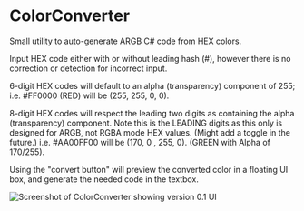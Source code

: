 # ColorConverter
Small utility to auto-generate ARGB C# code from HEX colors.

Input HEX code either with or without leading hash (#), however there is no correction or detection for incorrect input.

6-digit HEX codes will default to an alpha (transparency) component of 255; 
i.e. #FF0000 (RED) will be (255, 255, 0, 0).

8-digit HEX codes will respect the leading two digits as containing the alpha (transparency) component.
Note this is the LEADING digits as this only is designed for ARGB, not RGBA mode HEX values. (Might add a toggle in the future.)
i.e. #AA00FF00 will be (170, 0 , 255, 0). (GREEN with Alpha of 170/255).

Using the "convert button" will preview the converted color in a floating UI box, and generate the needed code in the textbox. 

![Screenshot of ColorConverter showing version 0.1 UI](https://prnt.sc/12a8lz6)